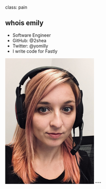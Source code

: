 class: pain
## whois emily
- Software Engineer
- GitHub: @2shea
- Twitter: @yomilly
- I write code for Fastly
<img class="selfie" src="images/selfie.jpg" height="400" alt="selfie"/>
---